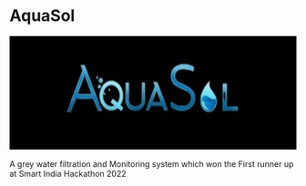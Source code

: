 # AquaSol

<a href="https://github.com/ishitaagl20/AquaSol-Smart_India_Hackathon_2022/README.md">
<img alt="Logo" src="https://github.com/ishitaagl20/AquaSol-Smart_India_Hackathon_2022/blob/master/Animations%20and%20Others/WhatsApp%20Image%202022-08-26%20at%2008.47.27.jpg" height = 200px>
</a>

A grey water filtration and Monitoring system which won the First runner up at Smart India Hackathon 2022
